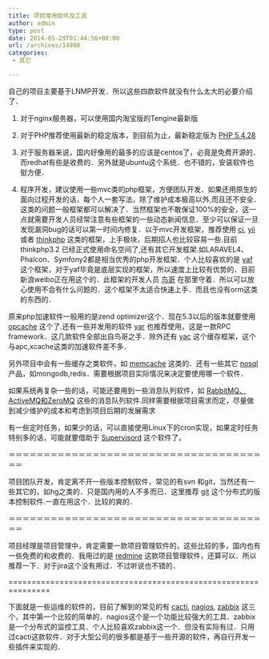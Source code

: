 ```yaml
---
title: 项目常用软件及工具
author: admin
type: post
date: 2014-05-29T01:44:56+00:00
url: /archives/14980
categories:
 - 其它

---
```

自己的项目主要基于LNMP开发．所以这些四款软件就没有什么太大的必要介绍了．

1) 对于nginx服务器，可以使用国内淘宝版的Tengine最新版

 2) 对于PHP推荐使用最新的稳定版本，到目前为止，最新稳定版为 [PHP 5.4.28](http://www.php.net/archive/2014.php#id2014-05-01-1)

 3) 对于服务器来说，国内好像用的最多的应该是centos了，必竟是免费开源的．而redhat有些是收费的．另外就是ubuntu这个系统．也不错的，安装软件也挺方便．

 4) 程序开发，建议使用一些mvc类的php框架，方便团队开发．如果还用原生的面向过程开发的话，每个人一套写法，除了维护成本极高以外,而且还不安全．这类的问题一般框架都可以解决了．当然框架也不敢保证100%的安全，这一点就需要开发人员经常注意有些框架的一些动态新闻信息．至少可以保证一旦发现漏洞bug的话可以第一时间内修复．以于mvc开发框架，推荐使用 [ci](http://codeigniter.org.cn/), [yii](http://www.yiiframework.com/) 或者 [thinkphp](www.thinkphp.cn) 这类的框架，上手极块，后期招人也比较容易一些.目前thinkphp3.2 已经正式使用命名空间了,还有其它开发框架.如LARAVEL4、Phalcon、Symfony2都是相当优秀的php开发框架．个人比较喜欢的是 [yaf](http://pecl.php.net/package/yaf) 这个框架，对于yaf毕竟是底层实现的框架，所以速度上比较有优势的．目前新浪weibo正在用这个的．此框架的开发人员 [鸟哥](http://www.laruence.com/) 在那里守着．所以可以放心使用不会有什么问题的．这个框架不太适合快速上手．而且也没有orm这类的东西的．

原来php加速软件一般用的是zend optimizer这个．现在5.3以后的版本就要使用 [opcache](http://blog.haohtml.com/archives/14646) 这个了.还有一些并发用的软件 [yar](http://pecl.php.net/package/yar) 也推荐使用，这是一款RPC framework．这几款软件全部出自鸟哥之手．除外还有 [yac](http://www.laruence.com/2013/03/18/2846.html) 这个缓存框架，这个与apc,xcache这类的加速软件差不多．

另外项目中会有一些缓存之类软件，如 [memcache](http://blog.haohtml.com/tag/memcache) 这类的．还有一些其它 [nosql](http://blog.haohtml.com/tag/nosql) 产品，如mongodb,redis．需要根据项目实际情况来决定要使用哪一个软件．

如果系统再复杂一些的话，可能还要用到一些消息队列软件，如 [RabbitMQ、ActiveMQ和ZeroMQ](http://blog.haohtml.com/archives/13790) 这些的消息队列软件.同样需要根据项目需求而定，尽量做到减少维护的成本和考虑到项目后期的发展需求

有一些定时任务，如果少的话，可以直接使用Linux下的cron实现，如果定时任务特别多的话，可能就要借助于 [Supervisord](http://blog.haohtml.com/archives/15145) 这个软件了。

＝＝＝＝＝＝＝＝＝＝＝＝＝＝＝＝＝＝＝＝＝＝＝＝＝＝＝＝＝＝＝＝＝＝＝＝＝＝

项目团队开发，肯定离不开一些版本控制软件，常见的有svn 和git，当然还有一些其它的，如hg之类的．只是国内用的人不多而已．这里推荐 [git](http://blog.haohtml.com/tag/git) 这个分布式的版本控制软件.一直在用这个．比较的爽的．

＝＝＝＝＝＝＝＝＝＝＝＝＝＝＝＝＝＝＝＝＝＝＝＝＝＝＝＝＝＝＝＝＝＝＝＝＝＝

项目经理是项目管理中，肯定需要一款项目管理软件的，这些比较的多，国内也有一些免费的和收费的．我用过的是 [redmine](http://blog.haohtml.com/tag/redmine) 这款项目管理软件，还算可以．所以推荐一下．对于jira这个没有用过．不过听说也不错的．

===============================================================

下面就是一些运维的软件的，目前了解到的常见的有 [cacti](http://blog.haohtml.com/tag/cacti), [nagios](http://blog.haohtml.com/tag/nagios), [zabbix](http://blog.haohtml.com/tag/zabbix) 这三个，其中第一个比较的简单的．nagios这个是一个功能比较强大的工具．zabbix是一个分布式的监控工具．个人比较喜欢zabbix这一个．但没有实际有过．只用过cacti这款软件．对于大型公司的很多都是基于一些开源的软件，再自行开发一些插件来实现的．